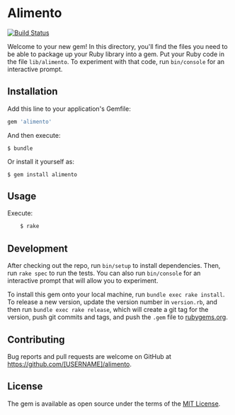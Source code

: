 # Alimento

[![Build Status](https://travis-ci.com/LuismGH/TDD-Ruby.svg?branch=master)](https://travis-ci.com/LuismGH/TDD-Ruby)

Welcome to your new gem! In this directory, you'll find the files you need to be able to package up your Ruby library into a gem. Put your Ruby code in the file `lib/alimento`. To experiment with that code, run `bin/console` for an interactive prompt.

## Installation

Add this line to your application's Gemfile:

```ruby
gem 'alimento'
```

And then execute:

    $ bundle

Or install it yourself as:

    $ gem install alimento

## Usage

Execute:

```ruby
    $ rake
```

## Development

After checking out the repo, run `bin/setup` to install dependencies. Then, run `rake spec` to run the tests. You can also run `bin/console` for an interactive prompt that will allow you to experiment.

To install this gem onto your local machine, run `bundle exec rake install`. To release a new version, update the version number in `version.rb`, and then run `bundle exec rake release`, which will create a git tag for the version, push git commits and tags, and push the `.gem` file to [rubygems.org](https://rubygems.org).

## Contributing

Bug reports and pull requests are welcome on GitHub at https://github.com/[USERNAME]/alimento.

## License

The gem is available as open source under the terms of the [MIT License](https://opensource.org/licenses/MIT).
